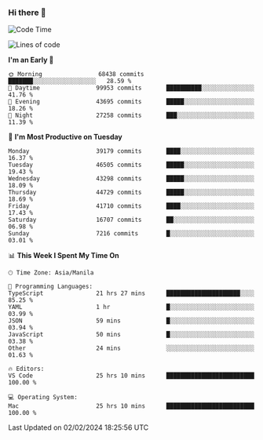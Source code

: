 ### Hi there 👋

<!--START_SECTION:waka-->
![Code Time](http://img.shields.io/badge/Code%20Time-4%2C830%20hrs-blue)

![Lines of code](https://img.shields.io/badge/From%20Hello%20World%20I%27ve%20Written-108.3%20million%20lines%20of%20code-blue)

**I'm an Early 🐤** 

```text
🌞 Morning                68438 commits       ███████░░░░░░░░░░░░░░░░░░   28.59 % 
🌆 Daytime                99953 commits       ██████████░░░░░░░░░░░░░░░   41.76 % 
🌃 Evening                43695 commits       █████░░░░░░░░░░░░░░░░░░░░   18.26 % 
🌙 Night                  27258 commits       ███░░░░░░░░░░░░░░░░░░░░░░   11.39 % 
```
📅 **I'm Most Productive on Tuesday** 

```text
Monday                   39179 commits       ████░░░░░░░░░░░░░░░░░░░░░   16.37 % 
Tuesday                  46505 commits       █████░░░░░░░░░░░░░░░░░░░░   19.43 % 
Wednesday                43298 commits       █████░░░░░░░░░░░░░░░░░░░░   18.09 % 
Thursday                 44729 commits       █████░░░░░░░░░░░░░░░░░░░░   18.69 % 
Friday                   41710 commits       ████░░░░░░░░░░░░░░░░░░░░░   17.43 % 
Saturday                 16707 commits       ██░░░░░░░░░░░░░░░░░░░░░░░   06.98 % 
Sunday                   7216 commits        █░░░░░░░░░░░░░░░░░░░░░░░░   03.01 % 
```


📊 **This Week I Spent My Time On** 

```text
🕑︎ Time Zone: Asia/Manila

💬 Programming Languages: 
TypeScript               21 hrs 27 mins      █████████████████████░░░░   85.25 % 
YAML                     1 hr                █░░░░░░░░░░░░░░░░░░░░░░░░   03.99 % 
JSON                     59 mins             █░░░░░░░░░░░░░░░░░░░░░░░░   03.94 % 
JavaScript               50 mins             █░░░░░░░░░░░░░░░░░░░░░░░░   03.38 % 
Other                    24 mins             ░░░░░░░░░░░░░░░░░░░░░░░░░   01.63 % 

🔥 Editors: 
VS Code                  25 hrs 10 mins      █████████████████████████   100.00 % 

💻 Operating System: 
Mac                      25 hrs 10 mins      █████████████████████████   100.00 % 
```


 Last Updated on 02/02/2024 18:25:56 UTC
<!--END_SECTION:waka-->


<!--
**rad182/rad182** is a ✨ _special_ ✨ repository because its `README.md` (this file) appears on your GitHub profile.

Here are some ideas to get you started:

- 🔭 I’m currently working on ...
- 🌱 I’m currently learning ...
- 👯 I’m looking to collaborate on ...
- 🤔 I’m looking for help with ...
- 💬 Ask me about ...
- 📫 How to reach me: ...
- 😄 Pronouns: ...
- ⚡ Fun fact: ...
-->
